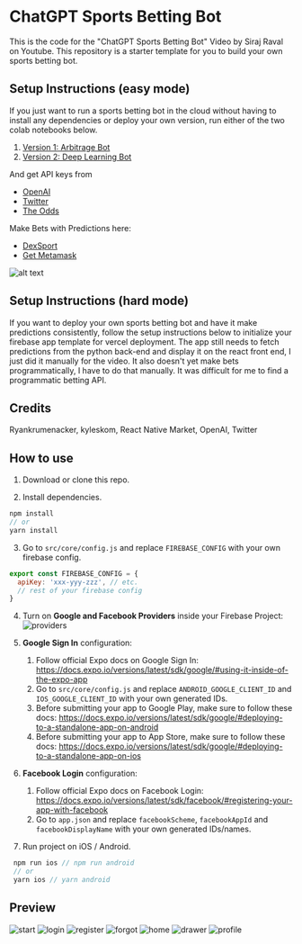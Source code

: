 # ChatGPT Sports Betting Bot

This is the code for the "ChatGPT Sports Betting Bot" Video by Siraj Raval on Youtube. This repository is a starter template for you to build your own sports betting bot.

## Setup Instructions (easy mode)

If you just want to run a sports betting bot in the cloud without having to install any dependencies or deploy your own version, run either of the
two colab notebooks below.

1. [Version 1: Arbitrage Bot](https://colab.research.google.com/drive/1asMXW_1wcL0G0mcgttF955qrDah9HubF?usp=sharing)
2. [Version 2: Deep Learning Bot](https://colab.research.google.com/drive/1DbPgAVf0D_Q_bmYM20R5zxgKsqftWjgt?usp=sharing)

And get API keys from
- [OpenAI](https://openai.com/api/)
- [Twitter](https://developer.twitter.com/en/docs/twitter-api)
- [The Odds](https://the-odds-api.com/)

Make Bets with Predictions here:

- [DexSport](https://dexsport.io/)
- [Get Metamask](https://metamask.io/)

![alt text](https://i.ibb.co/9NsnxHK/Screen-Shot-2023-01-24-at-1-20-44-PM.png)


## Setup Instructions (hard mode)

If you want to deploy your own sports betting bot and have it make predictions consistently, follow the setup instructions below to initialize your firebase app template for vercel deployment. The app still needs to fetch predictions from the python back-end and display it on the react front end, I just did it manually for the video. It also doesn't yet make bets programmatically, I have to do that manually. It was difficult for me to find a programmatic betting API.  

## Credits

Ryankrumenacker, kyleskom, React Native Market, OpenAI, Twitter

## How to use

1. Download or clone this repo.

2. Install dependencies.

```js
npm install
// or
yarn install
```

3. Go to `src/core/config.js` and replace `FIREBASE_CONFIG` with your own firebase config.

```js
export const FIREBASE_CONFIG = {
  apiKey: 'xxx-yyy-zzz', // etc.
  // rest of your firebase config
}
```

4. Turn on **Google and Facebook Providers** inside your Firebase Project:
   ![providers](https://storage.googleapis.com/nativeforms-labs.appspot.com/providers.png)

5. **Google Sign In** configuration:

   1. Follow official Expo docs on Google Sign In: https://docs.expo.io/versions/latest/sdk/google/#using-it-inside-of-the-expo-app
   2. Go to `src/core/config.js` and replace `ANDROID_GOOGLE_CLIENT_ID` and `IOS_GOOGLE_CLIENT_ID` with your own generated IDs.
   3. Before submitting your app to Google Play, make sure to follow these docs: https://docs.expo.io/versions/latest/sdk/google/#deploying-to-a-standalone-app-on-android
   4. Before submitting your app to App Store, make sure to follow these docs: https://docs.expo.io/versions/latest/sdk/google/#deploying-to-a-standalone-app-on-ios

6. **Facebook Login** configuration:

   1. Follow official Expo docs on Facebook Login: https://docs.expo.io/versions/latest/sdk/facebook/#registering-your-app-with-facebook
   2. Go to `app.json` and replace `facebookScheme`, `facebookAppId` and `facebookDisplayName` with your own generated IDs/names.

7. Run project on iOS / Android.

```js
 npm run ios // npm run android
 // or
 yarn ios // yarn android
```

## Preview

![start](https://raw.githubusercontent.com/venits/react-native-market/master/assets/firebase-app-template/start.png)
![login](https://raw.githubusercontent.com/venits/react-native-market/master/assets/firebase-app-template/login.png)
![register](https://raw.githubusercontent.com/venits/react-native-market/master/assets/firebase-app-template/register.png)
![forgot](https://raw.githubusercontent.com/venits/react-native-market/master/assets/firebase-app-template/forgot-password.png)
![home](https://raw.githubusercontent.com/venits/react-native-market/master/assets/firebase-app-template/home.png)
![drawer](https://raw.githubusercontent.com/venits/react-native-market/master/assets/firebase-app-template/drawer.png)
![profile](https://raw.githubusercontent.com/venits/react-native-market/master/assets/firebase-app-template/profile.png)
